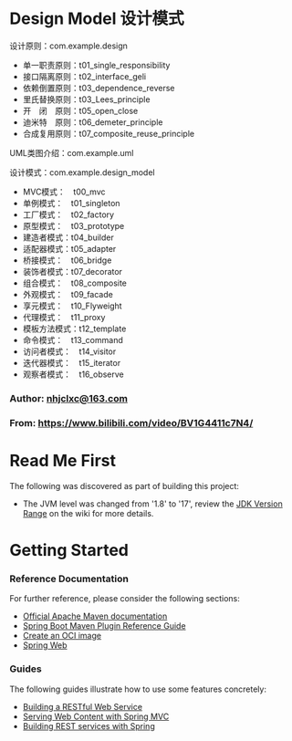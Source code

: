 
# Design Model 设计模式
设计原则：com.example.design
   * 单一职责原则：t01_single_responsibility
   * 接口隔离原则：t02_interface_geli
   * 依赖倒置原则：t03_dependence_reverse
   * 里氏替换原则：t03_Lees_principle
   * 开　闭　原则：t05_open_close
   * 迪米特　原则：t06_demeter_principle
   * 合成复用原则：t07_composite_reuse_principle
   
UML类图介绍：com.example.uml

设计模式：com.example.design_model
  * MVC模式：　t00_mvc
  * 单例模式：　t01_singleton
  * 工厂模式：　t02_factory
  * 原型模式：　t03_prototype
  * 建造者模式：t04_builder
  * 适配器模式：t05_adapter
  * 桥接模式：　t06_bridge
  * 装饰者模式：t07_decorator
  * 组合模式：　t08_composite
  * 外观模式：　t09_facade
  * 享元模式：　t10_Flyweight
  * 代理模式：　t11_proxy
  * 模板方法模式：t12_template
  * 命令模式：　t13_command
  * 访问者模式：　t14_visitor
  * 迭代器模式：　t15_iterator
  * 观察者模式：　t16_observe


 ### Author: nhjclxc@163.com
 ### From: https://www.bilibili.com/video/BV1G4411c7N4/
 
# Read Me First
The following was discovered as part of building this project:

* The JVM level was changed from '1.8' to '17', review the [JDK Version Range](https://github.com/spring-projects/spring-framework/wiki/Spring-Framework-Versions#jdk-version-range) on the wiki for more details.

# Getting Started

### Reference Documentation
For further reference, please consider the following sections:

* [Official Apache Maven documentation](https://maven.apache.org/guides/index.html)
* [Spring Boot Maven Plugin Reference Guide](https://docs.spring.io/spring-boot/docs/3.0.5/maven-plugin/reference/html/)
* [Create an OCI image](https://docs.spring.io/spring-boot/docs/3.0.5/maven-plugin/reference/html/#build-image)
* [Spring Web](https://docs.spring.io/spring-boot/docs/3.0.5/reference/htmlsingle/#web)

### Guides
The following guides illustrate how to use some features concretely:

* [Building a RESTful Web Service](https://spring.io/guides/gs/rest-service/)
* [Serving Web Content with Spring MVC](https://spring.io/guides/gs/serving-web-content/)
* [Building REST services with Spring](https://spring.io/guides/tutorials/rest/)

